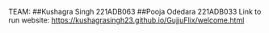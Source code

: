TEAM:
##Kushagra Singh 221ADB063
##Pooja Odedara 221ADB033
Link to run website:
https://kushagrasingh23.github.io/GujjuFlix/welcome.html
